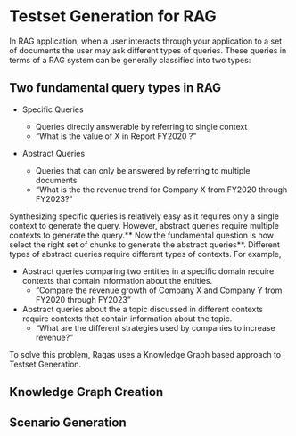 # Testset Generation for RAG

In RAG application, when a user interacts through your application to a set of documents the user may ask different types of queries. These queries in terms of a RAG system can be generally classified into two types:

## Two fundamental query types in RAG

- Specific Queries
    - Queries directly answerable by referring to single context
    - “What is the value of X in Report FY2020 ?”

- Abstract Queries

    - Queries that can only be answered by referring to multiple documents
    - “What is the the revenue trend for Company X from FY2020 through FY2023?”


Synthesizing specific queries is relatively easy as it requires only a single context to generate the query. However, abstract queries require multiple contexts to generate the query.** Now the fundamental question is how select the right set of chunks to generate the abstract queries**. Different types of abstract queries require different types of contexts. For example, 

- Abstract queries comparing two entities in a specific domain require contexts that contain information about the entities.
    - “Compare the revenue growth of Company X and Company Y from FY2020 through FY2023”
- Abstract queries about the a topic discussed in different contexts require contexts that contain information about the topic.
    - “What are the different strategies used by companies to increase revenue?”


To solve this problem, Ragas uses a Knowledge Graph based approach to Testset Generation.

## Knowledge Graph Creation



## Scenario Generation
